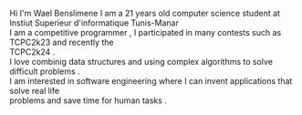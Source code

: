 Hi I'm Wael Benslimene I am a 21 years old computer science student at Instiut Superieur d'informatique Tunis-Manar <br/>
I am a competitive programmer , I participated in many contests such as TCPC2k23 and recently the<br/>
TCPC2k24 .<br/>
I love combinig data structures and using complex algorithms to solve difficult problems .<br/>
I am interested in software engineering where I can invent applications that solve real life<br/>
problems and save time for human tasks .<br/>

